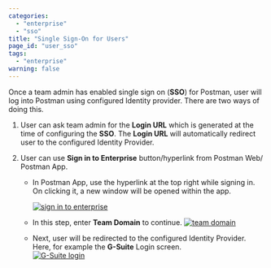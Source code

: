 ```yaml
---
categories:
  - "enterprise"
  - "sso"
title: "Single Sign-On for Users"
page_id: "user_sso"
tags: 
  - "enterprise"
warning: false
---
```


Once a team admin has enabled single sign on (**SSO**) for Postman, user will log into Postman using configured Identity provider. There are two ways of doing this.

1.  User can ask team admin for the **Login URL** which is generated at the time of configuring the **SSO**. The **Login URL** will automatically redirect user to the configured Identity Provider.

2.  User can use **Sign in to Enterprise** button/hyperlink from Postman Web/ Postman App.  

    *  In Postman App, use the hyperlink at the top right while signing in. On clicking it, a new window will be opened within the app.  

        [![sign in to enterprise](https://s3.amazonaws.com/postman-static-getpostman-com/postman-docs/59036606.png)](https://s3.amazonaws.com/postman-static-getpostman-com/postman-docs/59036606.png)
    *  In this step, enter **Team Domain** to continue. 
        [![team domain](https://s3.amazonaws.com/postman-static-getpostman-com/postman-docs/59037264.png)](https://s3.amazonaws.com/postman-static-getpostman-com/postman-docs/59037264.png)
    *  Next, user will be redirected to the configured Identity Provider. Here, for example the **G-Suite** Login screen.  
        [![G-Suite login](https://s3.amazonaws.com/postman-static-getpostman-com/postman-docs/59036889.png)](https://s3.amazonaws.com/postman-static-getpostman-com/postman-docs/59036889.png)  
